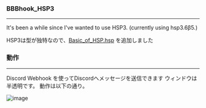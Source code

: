 ### BBBhook_HSP3
-----
It's been a while since I've wanted to use HSP3.
(currently using hsp3.6β5.)

HSP3は型が独特なので、[Basic_of_HSP.hsp](https://github.com/Fukuda-B/BBBhook_HSP3/blob/master/Basic_of_HSP.hsp) を追加しました

### 動作
-----
Discord Webhook を使ってDiscordへメッセージを送信できます
ウィンドウは半透明です。
動作は以下の通り。
  

![image](https://user-images.githubusercontent.com/60131202/111424197-c0f0fc80-8734-11eb-99cd-6758bb052b8d.png)
